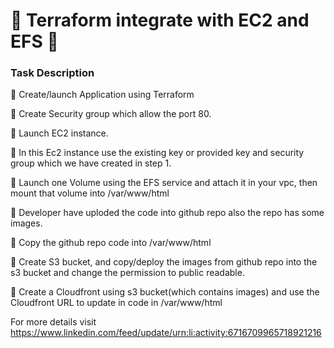# 🔰 Terraform integrate with EC2 and EFS 🔰

### Task Description

🔅 Create/launch Application using Terraform

🔅 Create Security group which allow the port 80.

🔅 Launch EC2 instance.

🔅 In this Ec2 instance use the existing key or provided key and security group which we have created in step 1.

🔅 Launch one Volume using the EFS service and attach it in your vpc, then mount that volume into /var/www/html

🔅 Developer have uploded the code into github repo also the repo has some images.

🔅 Copy the github repo code into /var/www/html

🔅 Create S3 bucket, and copy/deploy the images from github repo into the s3 bucket and change the permission to public readable.

🔅 Create a Cloudfront using s3 bucket(which contains images) and use the Cloudfront URL to  update in code in /var/www/html

For more details visit https://www.linkedin.com/feed/update/urn:li:activity:6716709965718921216
